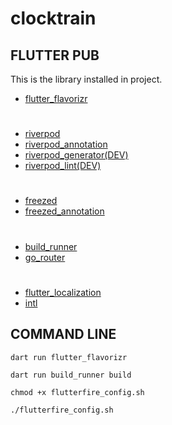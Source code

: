 # clocktrain

## FLUTTER PUB
This is the library installed in project.
- [flutter_flavorizr](https://pub.dev/packages/flutter_flavorizr)
#
- [riverpod](https://pub.dev/packages/riverpod)
- [riverpod_annotation](https://pub.dev/packages/riverpod_annotation)
- [riverpod_generator(DEV)](https://pub.dev/packages/riverpod_generator)
- [riverpod_lint(DEV)](https://pub.dev/packages/riverpod_lint)
#
- [freezed](https://pub.dev/packages/freezed)
- [freezed_annotation](https://pub.dev/packages/freezed_annotation)
#
- [build_runner](https://pub.dev/packages/build_runner)
- [go_router](https://pub.dev/packages/go_router)
#
- [flutter_localization](https://pub.dev/packages/flutter_localization)
- [intl](https://pub.dev/packages/intl)
## COMMAND LINE

```console
dart run flutter_flavorizr
```
```console
dart run build_runner build
```
```console
chmod +x flutterfire_config.sh
```
```console
./flutterfire_config.sh
```